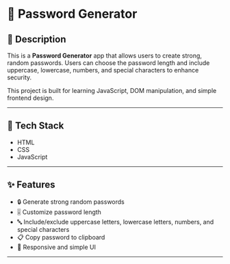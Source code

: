# 🔑 Password Generator

## 📝 Description
This is a **Password Generator** app that allows users to create strong, random passwords. Users can choose the password length and include uppercase, lowercase, numbers, and special characters to enhance security.

This project is built for learning JavaScript, DOM manipulation, and simple frontend design.

---

## 🚀 Tech Stack
- HTML  
- CSS  
- JavaScript  

---

## ✨ Features
- 🔒 Generate strong random passwords  
- 🎚️ Customize password length  
- 🔤 Include/exclude uppercase letters, lowercase letters, numbers, and special characters  
- 📋 Copy password to clipboard  
- 📱 Responsive and simple UI  

---

